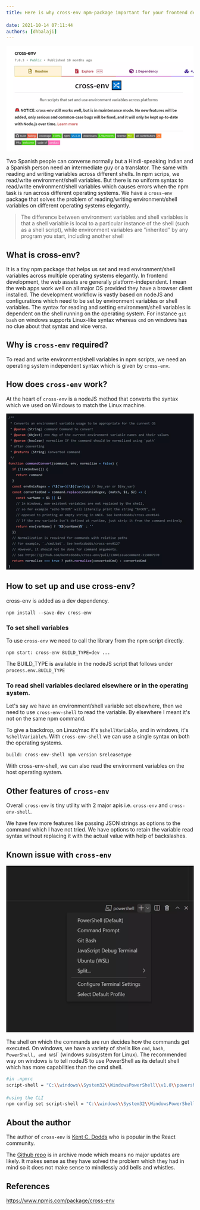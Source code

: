 ```yaml
---
title: Here is why cross-env npm-package important for your frontend development setup

date: 2021-10-14 07:11:44
authors: [dhbalaji]
---
```


![cross env post](./assets/cross-env-post.webp)

Two Spanish people can converse normally but a Hindi-speaking Indian and a Spanish person need an intermediate guy or a translator. The same with reading and writing variables across different shells. In npm scrips, we read/write environment/shell variables. But there is no uniform syntax to read/write environment/shell variables which causes errors when the npm task is run across different operating systems. We have a `cross-env` package that solves the problem of reading/writing environment/shell variables on different operating systems elegantly.
 

 
> The difference between environment variables and shell variables is that a shell variable is local to a particular instance of the shell (such as a shell script), while environment variables are "inherited" by any program you start, including another shell

## What is cross-env?

It is a tiny npm package that helps us set and read environment/shell variables across multiple operating systems elegantly. In frontend development, the web assets are generally platform-independent. I mean the web apps work well on all major OS provided they have a browser client installed. The development workflow is vastly based on nodeJS and configurations which need to be set by environment variables or shell variables. The syntax for reading and setting environment/shell variables is dependent on the shell running on the operating system. For instance `git bash` on windows supports Linux-like syntax whereas `cmd` on windows has no clue about that syntax and vice versa.

## Why is `cross-env` required?

To read and write environment/shell variables in npm scripts, we need an operating system independent syntax which is given by `cross-env`.

## How does `cross-env` work?

At the heart of `cross-env` is a nodeJS method that converts the syntax which we used on Windows to match the Linux machine.


![command convert method cross env](./assets/command-convert.webp)

## How to set up and use cross-env?

cross-env is added as a dev dependency. 

`npm install --save-dev cross-env`

### To set shell variables

To use `cross-env` we need to call the library from the npm script directly.

`npm start: cross-env BUILD_TYPE=dev ...`

The BUILD_TYPE is available in the nodeJS script that follows under `process.env.BUILD_TYPE`

### To read shell variables declared elsewhere or in the operating system.

Let's say we have an environment/shell variable set elsewhere, then we need to use `cross-env-shell` to read the variable. By elsewhere I meant it's not on the same npm command.

To give a backdrop, on Linux/mac it's `$shellVariable`, and in windows, it's `%shellVariable%`. With `cross-env-shell` we can use a single syntax on both the operating systems.

`build: cross-env-shell npm version $releaseType`

With cross-env-shell, we can also read the environment variables on the host operating system.

## Other features of `cross-env`

Overall `cross-env` is tiny utility with 2 major apis i.e. `cross-env` and `cross-env-shell`. 

We have few more features like passing JSON strings as options to the command which I have not tried. We have options to retain the variable read syntax without replacing it with the actual value with help of backslashes.

## Known issue with `cross-env`


![shell on windows](./assets/shell-options-windows.webp)

The shell on which the commands are run decides how the commands get executed. On windows, we have a variety of shells like `cmd`, `bash`, `PowerShell, and `wsl` (windows subsystem for Linux). The recommended way on windows is to tell nodeJS to use PowerShell as its default shell which has more capabilities than the cmd shell. 

``` bash
#in .npmrc
script-shell = "C:\\windows\\System32\\WindowsPowerShell\\v1.0\\powershell.exe"

#using the CLI
npm config set script-shell = "C:\\windows\\System32\\WindowsPowerShell\\v1.0\\powershell.exe"

```

## About the author

The author of `cross-env` is [Kent C. Dodds](https://kentcdodds.com/) who is popular in the React community.

The [Github repo](https://github.com/kentcdodds/cross-env) is in archive mode which means no major updates are likely. It makes sense as they have solved the problem which they had in mind so it does not make sense to mindlessly add bells and whistles.

## References

https://www.npmjs.com/package/cross-env

